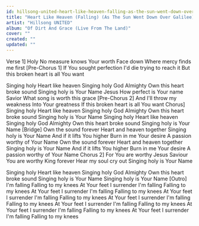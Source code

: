 ```yaml
---
id: hillsong-united-heart-like-heaven-falling-as-the-sun-went-down-over-galilee-ft-matt-crocker
title: "Heart Like Heaven (Falling) (As The Sun Went Down Over Galilee) ft. Matt Crocker"
artist: "Hillsong UNITED"
album: "Of Dirt And Grace (Live From The Land)"
cover: ""
created: ""
updated: ""
---
```


Verse 1]
Holy
No measure knows Your worth
Face down
Where mercy finds me first
[Pre-Chorus 1]
If You sought perfection
I'd die trying to reach it
But this broken heart is all You want

Singing holy
Heart like heaven
Singing holy
God Almighty
Own this heart broke sound
Singing holy is Your Name
Jesus
How perfect is Your name
Savior
What song is worth this grace
[Pre-Chorus 2]
And I'll throw my weakness
Into Your greatness
If this broken heart is all You want
Chorus]
Singing holy
Heart like heaven
Singing holy
God Almighty
Own this heart broke sound
Singing holy is Your Name
Singing holy
Heart like heaven
Singing holy
God Almighty
Own this heart broke sound
Singing holy is Your Name
[Bridge]
Own the sound forever
Heart and heaven together
Singing holy is Your Name
And if it lifts You higher
Burn in me Your desire
A passion worthy of Your Name
Own the sound forever
Heart and heaven together
Singing holy is Your Name
And if it lifts You higher
Burn in me Your desire
A passion worthy of Your Name
Chorus 2]
For You are worthy
Jesus Saviour
You are worthy
King forever
Hear my soul cry out
Singing holy is Your Name

Singing holy
Heart like heaven
Singing holy
God Almighty
Own this heart broke sound
Singing holy is Your Name
Singing holy is Your Name
[Outro]
I'm falling
Falling to my knees
At Your feet I surrender
I'm falling
Falling to my knees
At Your feet I surrender
I'm falling
Falling to my knees
At Your feet I surrender
I'm falling
Falling to my knees
At Your feet I surrender
I'm falling
Falling to my knees
At Your feet I surrender
I'm falling
Falling to my knees
At Your feet I surrender
I'm falling
Falling to my knees
At Your feet I surrender
I'm falling
Falling to my knees